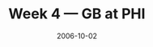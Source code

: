 ---
layout: game
title: Week 4 — GB at PHI
season: 2006
game_id: 2006_04_GB_PHI
week: 4
date: 2006-10-02
home_team: PHI
away_team: GB
final_home: 
final_away: 
pbp_url: /assets/data/pbp/2006/2006_04_GB_PHI.csv.gz
---